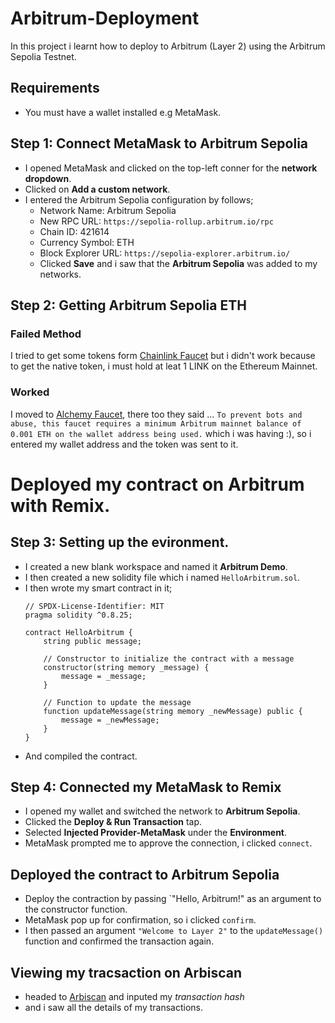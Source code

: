 # Arbitrum-Deployment
In this project i learnt how to deploy to Arbitrum (Layer 2) using the Arbitrum Sepolia Testnet.

## Requirements
- You must have a wallet installed e.g MetaMask.

## Step 1: Connect MetaMask to Arbitrum Sepolia
- I opened MetaMask and clicked on the top-left conner for the **network dropdown**.
- Clicked on **Add a custom network**.
- I entered the Arbitrum Sepolia configuration by follows;
    - Network Name: Arbitrum Sepolia
    - New RPC URL: `https://sepolia-rollup.arbitrum.io/rpc`
    - Chain ID: 421614
    - Currency Symbol: ETH
    - Block Explorer URL: `https://sepolia-explorer.arbitrum.io/`
    - Clicked **Save** and i saw that the **Arbitrum Sepolia** was added to my networks.

## Step 2: Getting Arbitrum Sepolia ETH
### Failed Method
I tried to get some tokens form [Chainlink Faucet](https://faucets.chain.link/arbitrum-sepolia) but i didn't work because to get the native token, i must hold at leat 1 LINK on the Ethereum Mainnet.

### Worked
I moved to [Alchemy Faucet](https://www.alchemy.com/faucets/arbitrum-sepolia), there too they said ...
    ```
    To prevent bots and abuse, this faucet requires a minimum Arbitrum mainnet balance of 0.001 ETH on the wallet address being used.
    ``` which i was having :), so i entered my wallet address and the token was sent to it.

# Deployed my contract on Arbitrum with Remix.
## Step 3: Setting up the evironment.
- I created a new blank workspace and named it **Arbitrum Demo**.
- I then created a new solidity file which i named `HelloArbitrum.sol`.
- I then wrote my smart contract in it;
  ```solidity
  // SPDX-License-Identifier: MIT
  pragma solidity ^0.8.25;
  
  contract HelloArbitrum {
      string public message;

      // Constructor to initialize the contract with a message
      constructor(string memory _message) {
          message = _message;
      }
  
      // Function to update the message
      function updateMessage(string memory _newMessage) public {
          message = _newMessage;
      }
  }
  ```
- And compiled the contract.

## Step 4: Connected my MetaMask to Remix
- I opened my wallet and switched the network to **Arbitrum Sepolia**.
- Clicked the **Deploy & Run Transaction** tap.
- Selected **Injected Provider-MetaMask** under the **Environment**.
- MetaMask prompted me to approve the connection, i clicked `connect`.

## Deployed the contract to Arbitrum Sepolia
- Deploy the contraction by passing `"Hello, Arbitrum!" as an argument to the constructor function.
- MetaMask pop up for confirmation, so  i clicked `confirm`.
- I then passed an argument `"Welcome to Layer 2"` to the `updateMessage()` function and confirmed the transaction again.

## Viewing my tracsaction on Arbiscan
- headed to [Arbiscan](https://sepolia.arbiscan.io/) and inputed my *transaction hash*
- and i saw all the details of my transactions.

